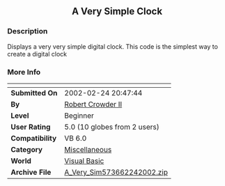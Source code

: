 ﻿<div align="center">

## A Very Simple Clock


</div>

### Description

Displays a very very simple digital clock. This code is the simplest way to create a digital clock
 
### More Info
 


<span>             |<span>
---                |---
**Submitted On**   |2002-02-24 20:47:44
**By**             |[Robert Crowder II](https://github.com/Planet-Source-Code/PSCIndex/blob/master/ByAuthor/robert-crowder-ii.md)
**Level**          |Beginner
**User Rating**    |5.0 (10 globes from 2 users)
**Compatibility**  |VB 6\.0
**Category**       |[Miscellaneous](https://github.com/Planet-Source-Code/PSCIndex/blob/master/ByCategory/miscellaneous__1-1.md)
**World**          |[Visual Basic](https://github.com/Planet-Source-Code/PSCIndex/blob/master/ByWorld/visual-basic.md)
**Archive File**   |[A\_Very\_Sim573662242002\.zip](https://github.com/Planet-Source-Code/robert-crowder-ii-a-very-simple-clock__1-32090/archive/master.zip)








